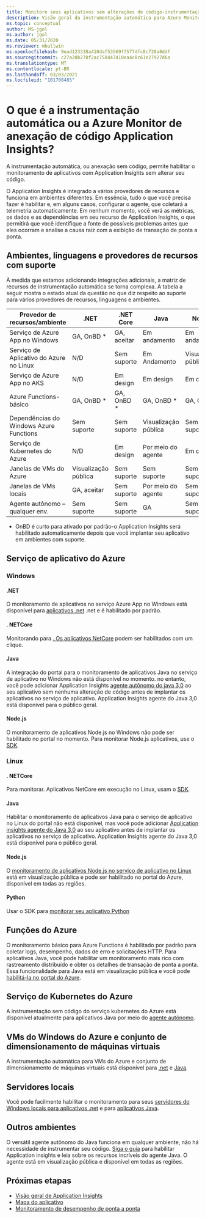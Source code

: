 ```yaml
---
title: Monitore seus aplicativos sem alterações de código-instrumentação automática para Azure Monitor Application Insights | Microsoft Docs
description: Visão geral da instrumentação automática para Azure Monitor gerenciamento de desempenho de aplicativos Application Insights Code-out
ms.topic: conceptual
author: MS-jgol
ms.author: jgol
ms.date: 05/31/2020
ms.reviewer: mbullwin
ms.openlocfilehash: 9ead123338a410daf53569ff577dfc8c728a8ddf
ms.sourcegitcommit: c27a20b278f2ac758447418ea4c8c61e27927d6a
ms.translationtype: MT
ms.contentlocale: pt-BR
ms.lasthandoff: 03/03/2021
ms.locfileid: "101708485"
---
```

# <a name="what-is-auto-instrumentation-or-codeless-attach---azure-monitor-application-insights"></a>O que é a instrumentação automática ou a Azure Monitor de anexação de código Application Insights?

A instrumentação automática, ou anexação sem código, permite habilitar o monitoramento de aplicativos com Application Insights sem alterar seu código.  

O Application Insights é integrado a vários provedores de recursos e funciona em ambientes diferentes. Em essência, tudo o que você precisa fazer é habilitar e, em alguns casos, configurar o agente, que coletará a telemetria automaticamente. Em nenhum momento, você verá as métricas, os dados e as dependências em seu recurso de Application Insights, o que permitirá que você identifique a fonte de possíveis problemas antes que eles ocorram e analise a causa raiz com a exibição de transação de ponta a ponta.

## <a name="supported-environments-languages-and-resource-providers"></a>Ambientes, linguagens e provedores de recursos com suporte

À medida que estamos adicionando integrações adicionais, a matriz de recursos de instrumentação automática se torna complexa. A tabela a seguir mostra o estado atual da questão no que diz respeito ao suporte para vários provedores de recursos, linguagens e ambientes.

|Provedor de recursos/ambiente          | .NET            | .NET Core       | Java            | Node.js         | Python          |
|---------------------------------------|-----------------|-----------------|-----------------|-----------------|-----------------|
|Serviço de Azure App no Windows           | GA, OnBD *       | GA, aceitar      | Em andamento     | Em andamento     | Sem suporte   |
|Serviço de Aplicativo do Azure no Linux             | N/D             | Sem suporte   | Em Andamento     | Visualização pública  | Sem suporte   |
|Serviço de Azure App no AKS               | N/D             | Em design       | Em design       | Em design       | Sem suporte   |
|Azure Functions-básico                | GA, OnBD *       | GA, OnBD *       | GA, OnBD *       | GA, OnBD *       | GA, OnBD *       |
|Dependências do Windows Azure Functions | Sem suporte   | Sem suporte   | Visualização pública  | Sem suporte   | Sem suporte   |
|Serviço de Kubernetes do Azure               | N/D             | Em design       | Por meio do agente   | Em design       | Sem suporte   |
|Janelas de VMs do Azure                      | Visualização pública  | Sem suporte   | Sem suporte   | Sem suporte   | Sem suporte   |
|Janelas de VMs locais                | GA, aceitar      | Sem suporte   | Por meio do agente   | Sem suporte   | Sem suporte   |
|Agente autônomo – qualquer env.            | Sem suporte   | Sem suporte   | GA              | Sem suporte   | Sem suporte   |

* OnBD é curto para ativado por padrão-o Application Insights será habilitado automaticamente depois que você implantar seu aplicativo em ambientes com suporte. 

## <a name="azure-app-service"></a>Serviço de aplicativo do Azure

### <a name="windows"></a>Windows

#### <a name="net"></a>.NET
O monitoramento de aplicativos no serviço Azure App no Windows está disponível para [aplicativos .net](./azure-web-apps.md?tabs=net) .net e é habilitado por padrão.

#### <a name="netcore"></a>. NETCore
Monitorando para [. Os aplicativos NetCore](./azure-web-apps.md?tabs=netcore) podem ser habilitados com um clique.

#### <a name="java"></a>Java
A integração do portal para o monitoramento de aplicativos Java no serviço de aplicativo no Windows não está disponível no momento. no entanto, você pode adicionar Application Insights [agente autônomo do java 3,0](./java-in-process-agent.md) ao seu aplicativo sem nenhuma alteração de código antes de implantar os aplicativos no serviço de aplicativo. Application Insights agente do Java 3,0 está disponível para o público geral.

#### <a name="nodejs"></a>Node.js
O monitoramento de aplicativos Node.js no Windows não pode ser habilitado no portal no momento. Para monitorar Node.js aplicativos, use o [SDK](./nodejs.md).

### <a name="linux"></a>Linux

#### <a name="netcore"></a>. NETCore
Para monitorar. Aplicativos NetCore em execução no Linux, usam o [SDK](./asp-net-core.md).

#### <a name="java"></a>Java 
Habilitar o monitoramento de aplicativos Java para o serviço de aplicativo no Linux do portal não está disponível, mas você pode adicionar [Application insights agente do Java 3,0](./java-in-process-agent.md) ao seu aplicativo antes de implantar os aplicativos no serviço de aplicativo. Application Insights agente do Java 3,0 está disponível para o público geral.

#### <a name="nodejs"></a>Node.js
O [monitoramento de aplicativos Node.js no serviço de aplicativo no Linux](./azure-web-apps.md?tabs=nodejs) está em visualização pública e pode ser habilitado no portal do Azure, disponível em todas as regiões. 

#### <a name="python"></a>Python
Usar o SDK para [monitorar seu aplicativo Python](./opencensus-python.md) 

## <a name="azure-functions"></a>Funções do Azure

O monitoramento básico para Azure Functions é habilitado por padrão para coletar logs, desempenho, dados de erro e solicitações HTTP. Para aplicativos Java, você pode habilitar um monitoramento mais rico com rastreamento distribuído e obter os detalhes de transação de ponta a ponta. Essa funcionalidade para Java está em visualização pública e você pode [habilitá-la no portal do Azure](./monitor-functions.md).

## <a name="azure-kubernetes-service"></a>Serviço de Kubernetes do Azure

A instrumentação sem código do serviço kubernetes do Azure está disponível atualmente para aplicativos Java por meio do [agente autônomo](./java-in-process-agent.md). 

## <a name="azure-windows-vms-and-virtual-machine-scale-set"></a>VMs do Windows do Azure e conjunto de dimensionamento de máquinas virtuais

A instrumentação automática para VMs do Azure e conjunto de dimensionamento de máquinas virtuais está disponível para [.net](./azure-vm-vmss-apps.md) e [Java](./java-in-process-agent.md).  

## <a name="on-premises-servers"></a>Servidores locais
Você pode facilmente habilitar o monitoramento para seus [servidores do Windows locais para aplicativos .net](./status-monitor-v2-overview.md) e para [aplicativos Java](./java-in-process-agent.md).

## <a name="other-environments"></a>Outros ambientes
O versátil agente autônomo do Java funciona em qualquer ambiente, não há necessidade de instrumentar seu código. [Siga o guia](./java-in-process-agent.md) para habilitar Application insights e leia sobre os recursos incríveis do agente Java. O agente está em visualização pública e disponível em todas as regiões. 

## <a name="next-steps"></a>Próximas etapas

* [Visão geral de Application Insights](./app-insights-overview.md)
* [Mapa do aplicativo](./app-map.md)
* [Monitoramento de desempenho de ponta a ponta](../app/tutorial-performance.md)
